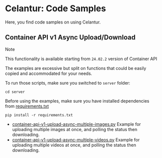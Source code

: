 # Celantur: Code Samples 

Here, you find code samples on using Celantur.

## Container API v1 Async Upload/Download

> [!NOTE]
> This functionality is available starting from `24.02.2` version of Container API

The examples are excessive but split on functions that could be easily copied and accommodated for your needs.

To run those scripts, make sure you switched to `server` folder:
```shell
cd server
```

Before using the examples, make sure you have installed dependencies from [requirements.txt](server/requirements.txt)
```shell
pip install -r requirements.txt
```

* [container-api-v1-upload-async-multiple-images.py](server/container-api-v1-upload-async-multiple-images.py)
  Example for uploading multiple images at once, and polling the status then downloading.
* [container-api-v1-upload-async-multiple-videos.py](server/container-api-v1-upload-async-multiple-videos.py)
  Example for uploading multiple videos at once, and polling the status then downloading.
  
